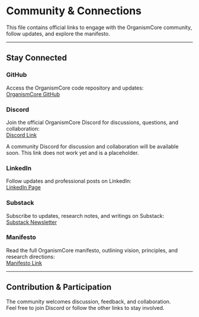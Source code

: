 # Community & Connections

This file contains official links to engage with the OrganismCore community, follow updates, and explore the manifesto.

---

## Stay Connected

### GitHub
Access the OrganismCore code repository and updates:  
[OrganismCore GitHub](https://github.com/Eric-Robert-Lawson/OrganismCore)

### Discord
Join the official OrganismCore Discord for discussions, questions, and collaboration:  
[Discord Link](PLACEHOLDER)

A community Discord for discussion and collaboration will be available soon. This link does not work yet and is a placeholder.

### LinkedIn
Follow updates and professional posts on LinkedIn:  
[LinkedIn Page](https://www.linkedin.com/in/eric-lawson-9a4037234/)

### Substack
Subscribe to updates, research notes, and writings on Substack:  
[Substack Newsletter](https://www.substack.com/@ericrobertlawson)

### Manifesto
Read the full OrganismCore manifesto, outlining vision, principles, and research directions:  
[Manifesto Link](PLACEHOLDER)

---

## Contribution & Participation

The community welcomes discussion, feedback, and collaboration.  
Feel free to join Discord or follow the other links to stay involved.
